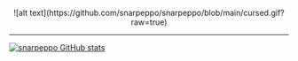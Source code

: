 <p align="center">
  ![alt text](https://github.com/snarpeppo/snarpeppo/blob/main/cursed.gif?raw=true)
</p>

---
[![snarpeppo GitHub stats](https://github-readme-stats.vercel.app/api?username=snarpeppo)](https://github.com/snarpeppo/github-readme-stats)

